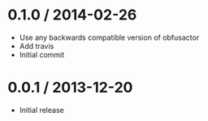 
0.1.0 / 2014-02-26
==================

 * Use any backwards compatible version of obfusactor
 * Add travis
 * Initial commit

0.0.1 / 2013-12-20
==================

  * Initial release
